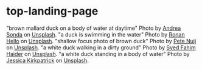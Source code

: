 # top-landing-page
"brown mallard duck on a body of water at daytime" Photo by [Andrea Sonda](https://unsplash.com/@andreasonda?utm_content=creditCopyText&utm_medium=referral&utm_source=unsplash) on [Unsplash](https://unsplash.com/photos/brown-mallard-duck-on-body-of-water-at-daytime--2Kca_ipKc8?utm_content=creditCopyText&utm_medium=referral&utm_source=unsplash).
"a duck is swimming in the water" Photo by [Ronan Hello](https://unsplash.com/@ronan_hello?utm_content=creditCopyText&utm_medium=referral&utm_source=unsplash) on [Unsplash](https://unsplash.com/photos/a-duck-is-swimming-in-the-water-jj1DVLanIYo?utm_content=creditCopyText&utm_medium=referral&utm_source=unsplash).
"shallow focus photo of brown duck" Photo by [Pete Nuij](https://unsplash.com/@pete_nuij?utm_content=creditCopyText&utm_medium=referral&utm_source=unsplash) on [Unsplash](https://unsplash.com/photos/shallow-focus-photo-of-brown-duck-J2WhZF2bYTI?utm_content=creditCopyText&utm_medium=referral&utm_source=unsplash).
"a white duck walking in a dirty ground" Photo by [Syed Fahim Haider](https://unsplash.com/@jaffrix?utm_content=creditCopyText&utm_medium=referral&utm_source=unsplash) on [Unsplash](https://unsplash.com/photos/a-white-duck-walking-on-a-dirty-ground--X0lpmemMvI?utm_content=creditCopyText&utm_medium=referral&utm_source=unsplash).
"a white duck standing in a body of water" Photo by [Jessica Kirkpatrick](https://unsplash.com/@msanimalia?utm_content=creditCopyText&utm_medium=referral&utm_source=unsplash) on [Unsplash](https://unsplash.com/photos/a-white-duck-standing-in-a-body-of-water-5cJH3y1iEfY?utm_content=creditCopyText&utm_medium=referral&utm_source=unsplash).